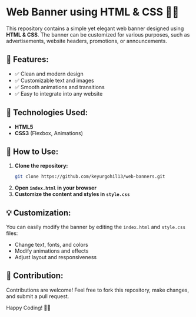 # Web Banner using HTML & CSS 🎨📢

This repository contains a simple yet elegant web banner designed using **HTML & CSS**. The banner can be customized for various purposes, such as advertisements, website headers, promotions, or announcements.

## 🚀 Features:
- ✅ Clean and modern design   
- ✅ Customizable text and images  
- ✅ Smooth animations and transitions  
- ✅ Easy to integrate into any website  

## 📂 Technologies Used:
- **HTML5**  
- **CSS3** (Flexbox, Animations)  

## 🎯 How to Use:
1. **Clone the repository:**  
   ```bash
   git clone https://github.com/keyurgohil13/web-banners.git
   ```
2. **Open `index.html` in your browser**  
3. **Customize the content and styles in `style.css`**  

## 💡 Customization:
You can easily modify the banner by editing the `index.html` and `style.css` files:
- Change text, fonts, and colors
- Modify animations and effects
- Adjust layout and responsiveness

## 🤝 Contribution:
Contributions are welcome! Feel free to fork this repository, make changes, and submit a pull request.

Happy Coding! 🚀✨

